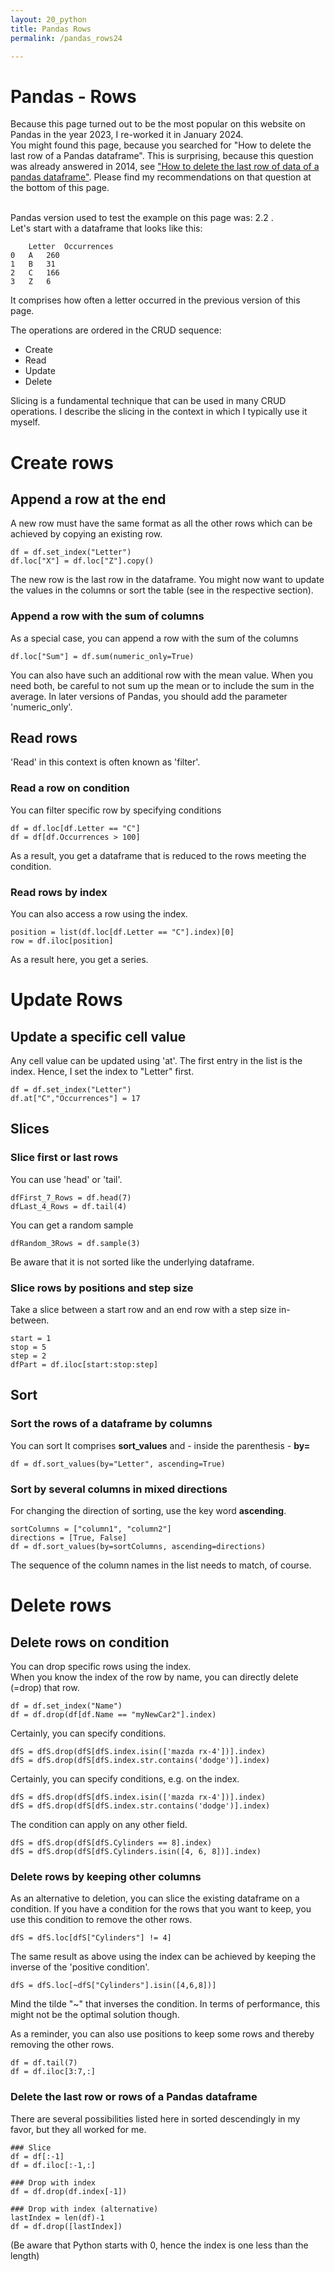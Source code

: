 ```yaml
---
layout: 20_python
title: Pandas Rows
permalink: /pandas_rows24

---
```


# Pandas - Rows

Because this page turned out to be the most popular on this website on Pandas in the year 2023, I re-worked it in January 2024.
<br>
You might found this page, because you searched for "How to delete the last row of a Pandas dataframe". This is surprising, because this question was already answered in 2014, see ["How to delete the last row of data of a pandas dataframe"](https://stackoverflow.com/questions/26921651/how-to-delete-the-last-row-of-data-of-a-pandas-dataframe). Please find my recommendations on that question at the bottom of this page. 

<br>
Pandas version used to test the example on this page was: 2.2 .
<br>
Let's start with a dataframe that looks like this:

>
        Letter  Occurrences 
    0   A   260
    1   B   31
    2   C   166
    3   Z   6

It comprises how often a letter occurred in the previous version of this page.

The operations are ordered in the CRUD sequence:
- Create
- Read
- Update
- Delete

Slicing is a fundamental technique that can be used in many CRUD operations. I describe the slicing in the context in which I typically use it myself.


# Create rows

## Append a row at the end

A new row must have the same format as all the other rows which can be achieved by copying an existing row.

>
    df = df.set_index("Letter")
    df.loc["X"] = df.loc["Z"].copy()

The new row is the last row in the dataframe. You might now want to update the values in the columns or sort the table (see in the respective section).


### Append a row with the sum of columns

As a special case, you can append a row with the sum of the columns
>
    df.loc["Sum"] = df.sum(numeric_only=True)

You can also have such an additional row with the mean value. When you need both, be careful to not sum up the mean or to include the sum in the average.
In later versions of Pandas, you should add the parameter 'numeric_only'.


## Read rows

'Read' in this context is often known as 'filter'.

### Read a row on condition

You can filter specific row by specifying conditions

>
    df = df.loc[df.Letter == "C"]
    df = df[df.Occurrences > 100]

As a result, you get a dataframe that is reduced to the rows meeting the condition.

### Read rows by index

You can also access a row using the index. 
>
    position = list(df.loc[df.Letter == "C"].index)[0]
    row = df.iloc[position] 

As a result here, you get a series.


# Update Rows

## Update a specific cell value

Any cell value can be updated using 'at'. The first entry in the list is the index. Hence, I set the index to "Letter" first.
>
    df = df.set_index("Letter")
    df.at["C","Occurrences"] = 17


## Slices

### Slice first or last rows

You can use 'head' or 'tail'. 

>
    dfFirst_7_Rows = df.head(7)
    dfLast_4_Rows = df.tail(4)

You can get a random sample
>    
    dfRandom_3Rows = df.sample(3)

Be aware that it is not sorted like the underlying dataframe.


### Slice rows by positions and step size

Take a slice between a start row and an end row with a step size in-between.

>
    start = 1
    stop = 5
    step = 2
    dfPart = df.iloc[start:stop:step]    


## Sort

### Sort the rows of a dataframe by columns

You can sort It comprises **sort_values** and - inside the parenthesis - **by=**

> 
    df = df.sort_values(by="Letter", ascending=True)

    

### Sort by several columns in mixed directions

For changing the direction of sorting, use the key word **ascending**.

>
    sortColumns = ["column1", "column2"]
    directions = [True, False]
    df = df.sort_values(by=sortColumns, ascending=directions)    

The sequence of the column names in the list needs to match, of course.


# Delete rows

## Delete rows on condition

You can drop specific rows using the index. <br>
When you know the index of the row by name, you can directly delete (=drop) that row.

>
    df = df.set_index("Name")
    df = df.drop(df[df.Name == "myNewCar2"].index)

Certainly, you can specify conditions.
>    
    dfS = dfS.drop(dfS[dfS.index.isin(['mazda rx-4'])].index)
    dfS = dfS.drop(dfS[dfS.index.str.contains('dodge')].index)    

Certainly, you can specify conditions, e.g. on the index.
>    
    dfS = dfS.drop(dfS[dfS.index.isin(['mazda rx-4'])].index)
    dfS = dfS.drop(dfS[dfS.index.str.contains('dodge')].index)    

The condition can apply on any other field.
>
    dfS = dfS.drop(dfS[dfS.Cylinders == 8].index)
    dfS = dfS.drop(dfS[dfS.Cylinders.isin([4, 6, 8])].index)


### Delete rows by keeping other columns

As an alternative to deletion, you can slice the existing dataframe on a condition. 
If you have a condition for the rows that you want to keep, you use this condition to remove the other rows.

>
    dfS = dfS.loc[dfS["Cylinders"] != 4]

The same result as above using the index can be achieved by keeping the inverse of the 'positive condition'.
>
    dfS = dfS.loc[~dfS["Cylinders"].isin([4,6,8])]

Mind the tilde "~" that inverses the condition. In terms of performance, this might not be the optimal solution though.

As a reminder, you can also use positions to keep some rows and thereby removing the other rows.
>    
    df = df.tail(7)
    df = df.iloc[3:7,:]


### Delete the last row or rows of a Pandas dataframe

There are several possibilities listed here in sorted descendingly in my favor, but they all worked for me.

>
    ### Slice
    df = df[:-1]
    df = df.iloc[:-1,:]

>
    ### Drop with index
    df = df.drop(df.index[-1])

>
    ### Drop with index (alternative)
    lastIndex = len(df)-1
    df = df.drop([lastIndex])

(Be aware that Python starts with 0, hence the index is one less than the length)





